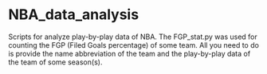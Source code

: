 NBA_data_analysis
=================

Scripts for analyze play-by-play data of NBA.
The FGP_stat.py was used for counting the FGP (Filed Goals percentage) of some team.
All you need to do is provide the name abbreviation of the team and the play-by-play data of the team of some season(s).
